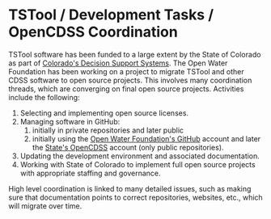 # TSTool / Development Tasks / OpenCDSS Coordination

TSTool software has been funded to a large extent by the State of Colorado as part of
[Colorado's Decision Support Systems](http://cdss.state.co.us).
The Open Water Foundation has been working on a project to migrate TSTool and other CDSS software to open source projects.
This involves many coordination threads, which are converging on final open source projects.
Activities include the following:

1. Selecting and implementing open source licenses.
2. Managing software in GitHub:
	1. initially in private repositories and later public
	2. initially using the [Open Water Foundation's GitHub](https://github.com/OpenWaterFoundation) account and later the
	[State's OpenCDSS](https://github.com/OpenCDSS) account (only public repositories).
3. Updating the development environment and associated documentation.
4. Working with State of Colorado to implement full open source projects with appropriate
staffing and governance.

High level coordination is linked to many detailed issues, such as making sure that documentation
points to correct repositories, websites, etc., which will migrate over time.
